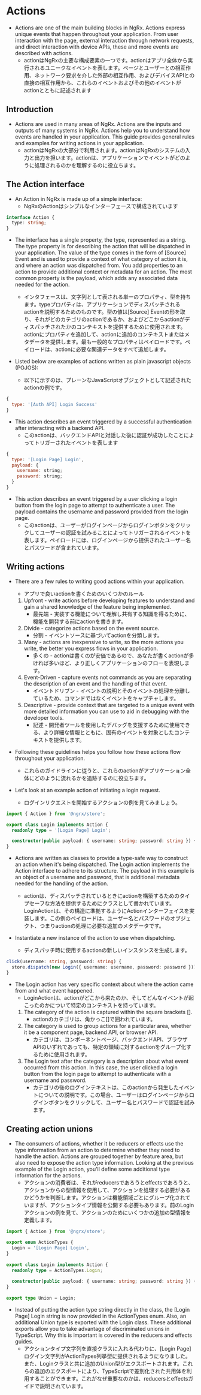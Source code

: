 # Actions
- Actions are one of the main building blocks in NgRx. Actions express unique events that happen throughout your application. From user interaction with the page, external interaction through network requests, and direct interaction with device APIs, these and more events are described with actions.
	- actionはNgRxの主要な構成要素の一つです。actionはアプリ全体から実行されるユニークなイベントを表します。ページとユーザーとの相互作用、ネットワーク要求を介した外部の相互作用、およびデバイスAPIとの直接の相互作用から、これらのイベントおよびその他のイベントがactionとともに記述されます

## Introduction
- Actions are used in many areas of NgRx. Actions are the inputs and outputs of many systems in NgRx. Actions help you to understand how events are handled in your application. This guide provides general rules and examples for writing actions in your application.
	- actionはNgRxの大部分で利用されます。actionはNgRxのシステムの入力と出力を担います。actionは、アプリケーションでイベントがどのように処理されるのかを理解するのに役立ちます。

## The Action interface
- An Action in NgRx is made up of a simple interface:
	- NgRxのActionはシンプルなインターフェースで構成されています
```ts
interface Action {
  type: string;
}
```

- The interface has a single property, the type, represented as a string. The type property is for describing the action that will be dispatched in your application. The value of the type comes in the form of [Source] Event and is used to provide a context of what category of action it is, and where an action was dispatched from. You add properties to an action to provide additional context or metadata for an action. The most common property is the payload, which adds any associated data needed for the action.
	- インタフェースは、文字列として表される単一のプロパティ、型を持ちます。typeプロパティは、アプリケーションでディスパッチされるactionを説明するためのものです。型の値は[Source] Eventの形を取り、それがどのカテゴリのactionであるか、およびどこからactionがディスパッチされたかのコンテキストを提供するために使用されます。actionにプロパティを追加して、actionに追加のコンテキストまたはメタデータを提供します。最も一般的なプロパティはペイロードです。ペイロードは、actionに必要な関連データをすべて追加します。

- Listed below are examples of actions written as plain javascript objects (POJOS):
	- 以下に示すのは、プレーンなJavaScriptオブジェクトとして記述されたactionの例です。
```js
{
  type: '[Auth API] Login Success'
}

```
- This action describes an event triggered by a successful authentication after interacting with a backend API.
	- このactionは、バックエンドAPIと対話した後に認証が成功したことによってトリガーされたイベントを表します
```js
{
  type: '[Login Page] Login',
  payload: {
    username: string;
    password: string;
  }
}

```
- This action describes an event triggered by a user clicking a login button from the login page to attempt to authenticate a user. The payload contains the username and password provided from the login page.
	- このactionは、ユーザーがログインページからログインボタンをクリックしてユーザーの認証を試みることによってトリガーされるイベントを表します。ペイロードには、ログインページから提供されたユーザー名とパスワードが含まれています。

## Writing actions
- There are a few rules to writing good actions within your application.
	- アプリで良いactionを書くためのいくつかのルール
	1. Upfront - write actions before developing features to understand and gain a shared knowledge of the feature being implemented.
		- 最先端 - 実装する機能について理解し共有する知識を得るために、機能を開発する前にactionを書きます。
	2. Divide - categorize actions based on the event source.
		- 分割 - イベントソースに基づいてactionを分類します。
	3. Many - actions are inexpensive to write, so the more actions you write, the better you express flows in your application.
		- 多くの - actionは書くのが安価であるので、あなたが書くactionが多ければ多いほど、より正しくアプリケーションのフローを表現します。
	4. Event-Driven - capture events not commands as you are separating the description of an event and the handling of that event.
		- イベントドリブン - イベントの説明とそのイベントの処理を分離しているため、コマンドではなくイベントをキャプチャします。
	5. Descriptive - provide context that are targeted to a unique event with more detailed information you can use to aid in debugging with the developer tools.
		- 記述 - 開発者ツールを使用したデバッグを支援するために使用できる、より詳細な情報とともに、固有のイベントを対象としたコンテキストを提供します。

- Following these guidelines helps you follow how these actions flow throughout your application.
	- これらのガイドラインに従うと、これらのactionがアプリケーション全体にどのように流れるかを追跡するのに役立ちます。

- Let's look at an example action of initiating a login request.
	- ログインリクエストを開始するアクションの例を見てみましょう。

```ts
import { Action } from '@ngrx/store';

export class Login implements Action {
  readonly type = '[Login Page] Login';

  constructor(public payload: { username: string; password: string }) {}
}
```

- Actions are written as classes to provide a type-safe way to construct an action when it's being dispatched. The Login action implements the Action interface to adhere to its structure. The payload in this example is an object of a username and password, that is additional metadata needed for the handling of the action.
	- actionは、ディスパッチされているときにactionを構築するためのタイプセーフな方法を提供するためにクラスとして書かれています。 LoginActionは、その構造に準拠するようにActionインターフェイスを実装します。この例のペイロードは、ユーザー名とパスワードのオブジェクト、つまりactionの処理に必要な追加のメタデータです。

- Instantiate a new instance of the action to use when dispatching.
	- ディスパッチ時に使用するactionの新しいインスタンスを生成します。
```ts
click(username: string, password: string) {
  store.dispatch(new Login({ username: username, password: password }));
}
```

- The Login action has very specific context about where the action came from and what event happened.
	- LoginActionは、actionがどこから来たのか、そしてどんなイベントが起こったのかについて特定のコンテキストを持っています。
	1. The category of the action is captured within the square brackets [].
		- actionのカテゴリは、角かっこ[]で囲われています。
	2. The category is used to group actions for a particular area, whether it be a component page, backend API, or browser API.
		- カテゴリは、コンポーネントページ、バックエンドAPI、ブラウザAPIのいずれであっても、特定の領域に対するactionをグループ化するために使用されます。
	3. The Login text after the category is a description about what event occurred from this action. In this case, the user clicked a login button from the login page to attempt to authenticate with a username and password.
		- カテゴリの後のログインテキストは、このactionから発生したイベントについての説明です。この場合、ユーザーはログインページからログインボタンをクリックして、ユーザー名とパスワードで認証を試みます。

## Creating action unions
- The consumers of actions, whether it be reducers or effects use the type information from an action to determine whether they need to handle the action. Actions are grouped together by feature area, but also need to expose the action type information. Looking at the previous example of the Login action, you'll define some additional type information for the actions.
	- アクションの消費者は、それがreducersであろうとeffectsであろうと、アクションからの型情報を使用して、アクションを処理する必要があるかどうかを判断します。アクションは機能領域ごとにグループ化されていますが、アクションタイプ情報を公開する必要もあります。前のLoginアクションの例を見て、アクションのためにいくつかの追加の型情報を定義します。
```ts
import { Action } from '@ngrx/store';
 
export enum ActionTypes {
  Login = '[Login Page] Login',
}
 
export class Login implements Action {
  readonly type = ActionTypes.Login;
 
  constructor(public payload: { username: string; password: string }) {}
}
 
export type Union = Login;
```

- Instead of putting the action type string directly in the class, the [Login Page] Login string is now provided in the ActionTypes enum. Also, an additional Union type is exported with the Login class. These additional exports allow you to take advantage of discriminated unions in TypeScript. Why this is important is covered in the reducers and effects guides.
	- アクションタイプ文字列を直接クラスに入れる代わりに、[Login Page]ログイン文字列がActionTypes列挙型に提供されるようになりました。また、Loginクラスと共に追加のUnion型がエクスポートされます。これらの追加のエクスポートにより、TypeScriptで差別化された共用体を利用することができます。これがなぜ重要なのかは、reducersとeffectsガイドで説明されています。
